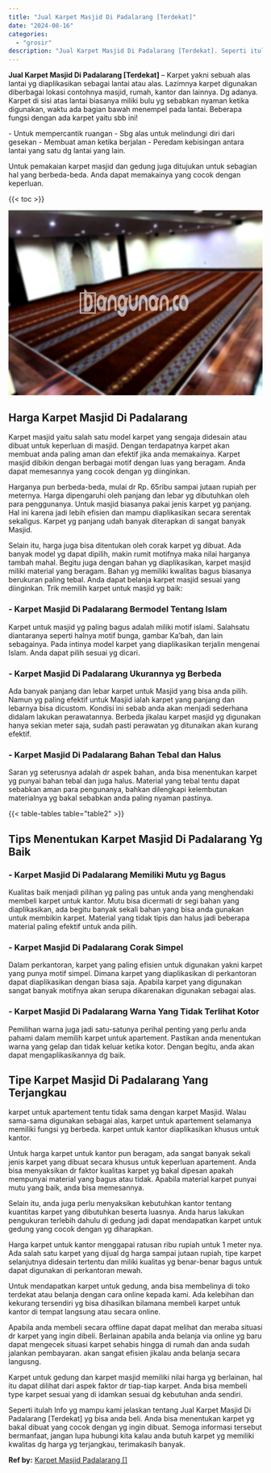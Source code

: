 ```yaml
---
title: "Jual Karpet Masjid Di Padalarang [Terdekat]"
date: "2024-08-16"
categories: 
  - "grosir"
description: "Jual Karpet Masjid Di Padalarang [Terdekat]. Seperti itulah Info yg mampu kami jelaskan tentang Jual Karpet Masjid Di Padalarang [Terdekat] yg bisa anda be..."
---
```


**Jual Karpet Masjid Di Padalarang \[Terdekat\]** – Karpet yakni sebuah alas lantai yg diaplikasikan sebagai lantai atau alas. Lazimnya karpet digunakan diberbagai lokasi contohnya masjid, rumah, kantor dan lainnya. Dg adanya. Karpet di sisi atas lantai biasanya miliki bulu yg sebabkan nyaman ketika digunakan, waktu ada bagian bawah menempel pada lantai. Beberapa fungsi dengan ada karpet yaitu sbb ini!

\- Untuk mempercantik ruangan - Sbg alas untuk melindungi diri dari gesekan - Membuat aman ketika berjalan - Peredam kebisingan antara lantai yang satu dg lantai yang lain.

Untuk pemakaian karpet masjid dan gedung juga ditujukan untuk sebagian hal yang berbeda-beda. Anda dapat memakainya yang cocok dengan keperluan.

{{< toc >}}

![Jual Karpet Masjid Di Padalarang [Terdekat]](/images/grosir-karpet-murah-71.png)

## Harga Karpet Masjid Di Padalarang

Karpet masjid yaitu salah satu model karpet yang sengaja didesain atau dibuat untuk keperluan di masjid. Dengan terdapatnya karpet akan membuat anda paling aman dan efektif jika anda memakainya. Karpet masjid dibikin dengan berbagai motif dengan luas yang beragam. Anda dapat memesannya yang cocok dengan yg diinginkan.

Harganya pun berbeda-beda, mulai dr Rp. 65ribu sampai jutaan rupiah per meternya. Harga dipengaruhi oleh panjang dan lebar yg dibutuhkan oleh para penggunanya. Untuk masjid biasanya pakai jenis karpet yg panjang. Hal ini karena jadi lebih efisien dan mampu diaplikasikan secara serentak sekaligus. Karpet yg panjang udah banyak diterapkan di sangat banyak Masjid.

Selain itu, harga juga bisa ditentukan oleh corak karpet yg dibuat. Ada banyak model yg dapat dipilih, makin rumit motifnya maka nilai harganya tambah mahal. Begitu juga dengan bahan yg diaplikasikan, karpet masjid miliki material yang beragam. Bahan yg memiliki kwalitas bagus biasanya berukuran paling tebal. Anda dapat belanja karpet masjid sesuai yang diinginkan. Trik memilih karpet untuk masjid yg baik:

### \- Karpet Masjid Di Padalarang Bermodel Tentang Islam

Karpet untuk masjid yg paling bagus adalah miliki motif islami. Salahsatu diantaranya seperti halnya motif bunga, gambar Ka’bah, dan lain sebagainya. Pada intinya model karpet yang diaplikasikan terjalin mengenai Islam. Anda dapat pilih sesuai yg dicari.

### \- Karpet Masjid Di Padalarang Ukurannya yg Berbeda

Ada banyak panjang dan lebar karpet untuk Masjid yang bisa anda pilih. Namun yg paling efektif untuk Masjid ialah karpet yang panjang dan lebarnya bisa dicustom. Kondisi ini sebab anda akan menjadi sederhana didalam lakukan perawatannya. Berbeda jikalau karpet masjid yg digunakan hanya sekian meter saja, sudah pasti perawatan yg ditunaikan akan kurang efektif.

### \- Karpet Masjid Di Padalarang Bahan Tebal dan Halus

Saran yg seterusnya adalah dr aspek bahan, anda bisa menentukan karpet yg punyai bahan tebal dan juga halus. Material yang tebal tentu dapat sebabkan aman para pengunanya, bahkan dilengkapi kelembutan materialnya yg bakal sebabkan anda paling nyaman pastinya.

{{< table-tables table="table2" >}}

## Tips Menentukan Karpet Masjid Di Padalarang Yg Baik

### \- Karpet Masjid Di Padalarang Memiliki Mutu yg Bagus

Kualitas baik menjadi pilihan yg paling pas untuk anda yang menghendaki membeli karpet untuk kantor. Mutu bisa dicermati dr segi bahan yang diaplikasikan, ada begitu banyak sekali bahan yang bisa anda gunakan untuk membikin karpet. Material yang tidak tipis dan halus jadi beberapa material paling efektif untuk anda pilih.

### \- Karpet Masjid Di Padalarang Corak Simpel

Dalam perkantoran, karpet yang paling efisien untuk digunakan yakni karpet yang punya motif simpel. Dimana karpet yang diaplikasikan di perkantoran dapat diaplikasikan dengan biasa saja. Apabila karpet yang digunakan sangat banyak motifnya akan serupa dikarenakan digunakan sebagai alas.

### \- Karpet Masjid Di Padalarang Warna Yang Tidak Terlihat Kotor

Pemilihan warna juga jadi satu-satunya perihal penting yang perlu anda pahami dalam memilih karpet untuk apartement. Pastikan anda menentukan warna yang gelap dan tidak keluar ketika kotor. Dengan begitu, anda akan dapat mengaplikasikannya dg baik.

## Tipe Karpet Masjid Di Padalarang Yang Terjangkau

karpet untuk apartement tentu tidak sama dengan karpet Masjid. Walau sama-sama digunakan sebagai alas, karpet untuk apartement selamanya memiliki fungsi yg berbeda. karpet untuk kantor diaplikasikan khusus untuk kantor.

Untuk harga karpet untuk kantor pun beragam, ada sangat banyak sekali jenis karpet yang dibuat secara khusus untuk keperluan apartement. Anda bisa menyaksikan dr faktor kualitas karpet yg bakal dipesan apakah mempunyai material yang bagus atau tidak. Apabila material karpet punyai mutu yang baik, anda bisa memesannya.

Selain itu, anda juga perlu menyaksikan kebutuhkan kantor tentang kuantitas karpet yang dibutuhkan beserta luasnya. Anda harus lakukan pengukuran terlebih dahulu di gedung jadi dapat mendapatkan karpet untuk gedung yang cocok dengan yg diharapkan.

Harga karpet untuk kantor menggapai ratusan ribu rupiah untuk 1 meter nya. Ada salah satu karpet yang dijual dg harga sampai jutaan rupiah, tipe karpet selanjutnya didesain tertentu dan miliki kualitas yg benar-benar bagus untuk dapat digunakan di perkantoran mewah.

Untuk mendapatkan karpet untuk gedung, anda bisa membelinya di toko terdekat atau belanja dengan cara online kepada kami. Ada kelebihan dan kekurang tersendiri yg bisa dihasilkan bilamana membeli karpet untuk kantor di tempat langsung atau secara online.

Apabila anda membeli secara offline dapat dapat melihat dan meraba situasi dr karpet yang ingin dibeli. Berlainan apabila anda belanja via online yg baru dapat mengecek situasi karpet sehabis hingga di rumah dan anda sudah jalankan pembayaran. akan sangat efisien jikalau anda belanja secara langusng.

Karpet untuk gedung dan karpet masjid memiliki nilai harga yg berlainan, hal itu dapat dilihat dari aspek faktor dr tiap-tiap karpet. Anda bisa membeli type karpet sesuai yang di idamkan sesuai dg kebutuhan anda sendiri.

Seperti itulah Info yg mampu kami jelaskan tentang Jual Karpet Masjid Di Padalarang \[Terdekat\] yg bisa anda beli. Anda bisa menentukan karpet yg bakal dibuat yang cocok dengan yg ingin dibuat. Semoga informasi tersebut bermanfaat, jangan lupa hubungi kita kalau anda butuh karpet yg memiliki kwalitas dg harga yg terjangkau, terimakasih banyak.

**Ref by:**  [Karpet Masjid Padalarang []](https://id.wikipedia.org/wiki/Karpet)
